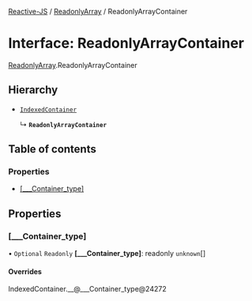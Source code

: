 [Reactive-JS](../README.md) / [ReadonlyArray](../modules/ReadonlyArray.md) / ReadonlyArrayContainer

# Interface: ReadonlyArrayContainer

[ReadonlyArray](../modules/ReadonlyArray.md).ReadonlyArrayContainer

## Hierarchy

- [`IndexedContainer`](types.IndexedContainer.md)

  ↳ **`ReadonlyArrayContainer`**

## Table of contents

### Properties

- [[\_\_\_Container\_type]](ReadonlyArray.ReadonlyArrayContainer.md#[___container_type])

## Properties

### [\_\_\_Container\_type]

• `Optional` `Readonly` **[\_\_\_Container\_type]**: readonly `unknown`[]

#### Overrides

IndexedContainer.\_\_@\_\_\_Container\_type@24272
